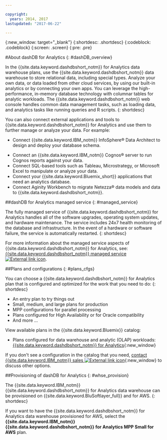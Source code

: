 ```yaml
---

copyright:
  years: 2014, 2017
lastupdated: "2017-06-22"

---
```


<!-- Attribute definitions --> 
{:new_window: target="_blank"}
{:shortdesc: .shortdesc}
{:codeblock: .codeblock}
{:screen: .screen}
{:pre: .pre}

#About dashDB for Analytics
{: #dashDB_overview}

In the {{site.data.keyword.dashdbshort_notm}} for Analytics data warehouse plans, use the {{site.data.keyword.dashdbshort_notm}} data warehouse to store relational data, including special types. Analyze your own data, or data loaded from other cloud services, by using our built-in analytics or by connecting your own apps. You can leverage the high-performance, in-memory database technology with columnar tables for analytic workloads. The {{site.data.keyword.dashdbshort_notm}} web console handles common data management tasks, such as loading data, and analytics tasks like running queries and R scripts.
{: shortdesc}

You can also connect external applications and tools to {{site.data.keyword.dashdbshort_notm}} for Analytics and use them to further manage or analyze your data. For example:
   * Connect {{site.data.keyword.IBM_notm}} InfoSphere® Data Architect to design and deploy your database schema.
<!--   * Connect Esri ArcGIS to perform geospatial analytics and map publishing with your data. -->
   * Connect an {{site.data.keyword.IBM_notm}} Cognos® server to run Cognos reports against your data.
   * Connect SQL-based tools such as Tableau, Microstrategy, or Microsoft Excel to manipulate or analyze your data.
   * Connect your {{site.data.keyword.Bluemix_short}} applications that need an analytics database.
   * Connect Aginity Workbench to migrate Netezza® data models and data to {{site.data.keyword.dashdbshort_notm}}.

##dashDB for Analytics managed service
{: #managed_service}

The fully managed service of {{site.data.keyword.dashdbshort_notm}} for Analytics handles all of the software upgrades, operating system updates, and hardware maintenance. The service includes 24x7 health monitoring of the database and infrastructure. In the event of a hardware or software failure, the service is automatically restarted.
{: shortdesc}

For more information about the managed service aspects of {{site.data.keyword.dashdbshort_notm}} for Analytics, see: [{{site.data.keyword.dashdbshort_notm}} managed service ![External link icon](../../icons/launch-glyph.svg "External link icon")](https://www.ibm.com/support/knowledgecenter/SS6NHC/com.ibm.swg.im.dashdb.doc/managed_service.html).

##Plans and configurations
{: #plans_cfgs}

You can choose a {{site.data.keyword.dashdbshort_notm}} for Analytics plan that is configured and optimized for the work that you need to do:
{: shortdesc}

   * An entry plan to try things out
   * Small, medium, and large plans for production
   * MPP configurations for parallel processing
   * Plans configured for High Availability or for Oracle compatibility
   * And more ...

View available plans in the {{site.data.keyword.Bluemix}} catalog:
   * Plans configured for data warehouse and analytic (OLAP) workloads: [{{site.data.keyword.dashdbshort_notm}} for Analytics](https://console.ng.bluemix.net/catalog/services/dashdb-for-analytics){:new_window}
<!--   * Plans configured for high-speed, transactional processing (OLTP): [{{site.data.keyword.dashdbshort_notm}} for Transactions](https://console.ng.bluemix.net/catalog/services/dashdb-for-transactions-sql-database){:new_window} -->

If you don't see a configuration in the catalog that you need, [contact {{site.data.keyword.IBM_notm}} sales ![External link icon](../../icons/launch-glyph.svg "External link icon")](https://www.ibm.com/connect/ibm/us/en/?lnk=fcw){:new_window} to discuss other options.

##Provisioning of dashDB for Analytics
{: #whse_provision}

The {{site.data.keyword.IBM_notm}} {{site.data.keyword.dashdbshort_notm}} for Analytics data warehouse can be provisioned on {{site.data.keyword.BluSoftlayer_full}} and for AWS.
{: shortdesc}

If you want to have the {{site.data.keyword.dashdbshort_notm}} for Analytics data warehouse provisioned for AWS, select the **{{site.data.keyword.IBM_notm}} {{site.data.keyword.dashdbshort_notm}} for Analytics MPP Small for AWS** plan.

<!-- ##dashDB for Transactions
{: #dashDB_tr}

In the {{site.data.keyword.dashdbshort_notm}} for Transactions plans, use the {{site.data.keyword.dashdbshort_notm}} relational database for online transaction processing. You can connect new or existing applications, and you can begin processing transactions and storing your data. With DB2® and Oracle compatibility, you can connect small or large applications and benefit from a managed enterprise-class database system. You can leverage the {{site.data.keyword.dashdbshort_notm}} for Transactions web console to manage users, load data, and get connection information.
{: shortdesc} -->

<!-- ##dashDB web console overview
{: #console_overview}

You can manage your {{site.data.keyword.dashdbshort_notm}} database, analyze your data, and monitor sensitive data with the {{site.data.keyword.dashdbshort_notm}} web console accessible from {{site.data.keyword.Bluemix_notm}}.
{: shortdesc}

Open the web console by clicking the service tile on your application overview page, and then click **Open**.

Single sign-on authentication connects you directly to the web console. You can access connection information from the web console, and the **Downloads** page includes links to client drivers for accessing {{site.data.keyword.dashdbshort_notm}} from remote applications. You can also access sample data and reports.

###Sensitive data reporting

The {{site.data.keyword.dashdbshort_notm}} web console includes a sensitive data reporting feature that detects and monitors sensitive objects in the {{site.data.keyword.dashdbshort_notm}} data warehouse, such as credit card numbers and US Social Security numbers.

To run and view reports that identify columns that contain sensitive data and provide information about connections and activities that access the sensitive data, select **Monitor &gt; Sensitive Data** in the web console. -->


<!-- ##IBM Analytics Services
{: #analytics_services}

For more information about {{site.data.keyword.IBM_notm}} analytics services and finding your local services representative, see: [{{site.data.keyword.IBM_notm}} Analytics Services ![External link icon](../../icons/launch-glyph.svg "External link icon")](http://www.ibm.com/software/data/services/).
{: shortdesc} -->









